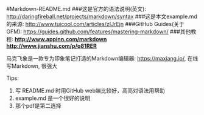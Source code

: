 #Markdown-README.md
###这是官方的语法说明(英文): http://daringfireball.net/projects/markdown/syntax
###这是本文example.md的来源: http://www.tuicool.com/articles/zIJrEjn
###GitHub Guides(关于GFM):   https://guides.github.com/features/mastering-markdown/
###其他教程: 
**http://www.appinn.com/markdown**  
**http://www.jianshu.com/p/q81RER**

马克飞象是一款专为印象笔记打造的Markdown编辑器: https://maxiang.io/, 在线写Markdown, 很强大

Tips:  

1. 写 README.md 时用GitHub web端比较好，高亮对语法用帮助
2. example.md 是一个很好的说明
3. 那个pdf是第二选择
